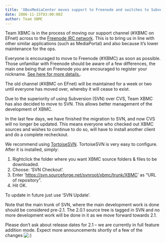 ```yaml
---
title: 'XBoxMediaCenter moves support to Freenode and switches to Subversion'
date: 2006-11-15T03:00:00Z
author: Team XBMC
---
```

Team XBMC is in the process of moving our support channel (#XBMC on EFnet) across to the [Freenode IRC network](http://freenode.net). This is to bring us in line with other similar applications (such as MediaPortal) and also because it’s lower maintenance for the ops.

 Everyone is encouraged to move to Freenode (#XBMC) as soon as possible. Those unfamiliar with Freenode should be aware of a few differences, the main one being that on Freenode you are encouraged to register your nickname.  [See here for more details.](http://freenode.net/using_the_network.shtml).

 The old channel (#XBMC on EFnet) will be maintained for a week or two until everyone has moved over, whereby it will cease to exist.

 Due to the superiority of using Subversion (SVN) over CVS, Team XBMC has also decided to move to SVN. This allows better management of the development of XBMC.

 In the last few days, we have finished the migration to SVN, and now CVS will no longer be updated. This means everyone who checked out XBMC sources and wishes to continue to do so, will have to install another client and do a complete recheckout.

 We recommend using [TortoiseSVN](http://tortoisesvn.tigris.org/). TortoiseSVN is very easy to configure. After it is installed, simply:

 1) Rightclick the folder where you want XBMC source folders & files to be downloaded.  
 2) Choose: ‘SVN Checkout’.  
 3) Enter ‘<https://svn.sourceforge.net/svnroot/xbmc/trunk/XBMC>’ as “URL of repository”.  
 4) Hit OK.

 To update in future just use ‘SVN Update’.

 Note that the main trunk of SVN, where the main development work is done should be considered pre-2.1. The 2.0.1 source tree is tagged in SVN and no more development work will be done in it as we move forward towards 2.1.

 Please don’t ask about release dates for 2.1 – we are currently in full feature addition mode. Expect more announcements shortly of a few of the changes ![:)](/sites/default/files/uploads/icon_smile.gif)

 
